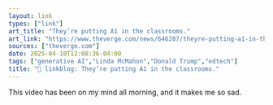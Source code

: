 ```yaml
---
layout: link
types: ["link"]
art_title: "They’re putting A1 in the classrooms."
art_link: "https://www.theverge.com/news/646287/theyre-putting-a1-in-the-classrooms"
sources: ["theverge.com"]
date: 2025-04-10T12:08:36-04:00
tags: ["generative AI","Linda McMahon","Donald Trump","edtech"]
title: "🔗 linkblog: They’re putting A1 in the classrooms."
---
```

This video has been on my mind all morning, and it makes me so sad.